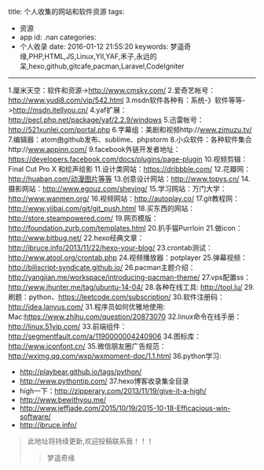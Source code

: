 title: 个人收集的网站和软件资源
tags:
  - 资源
  - app
id: .nan
categories:
  - 个人收录
date: 2016-01-12 21:55:20
keywords: 梦遥奇缘,PHP,HTML,JS,Linux,YII,YAF,禾子,永远的呆,hexo,github,gitcafe,pacman,Laravel,CodeIgniter
---
1.厘米天空：软件和资源->http://www.cmsky.com/
2.爱奇艺帐号：http://www.yudi8.com/vip/542.html
3.msdn软件各种有：系统-》软件等等->http://msdn.itellyou.cn/
4.yaf扩展：http://pecl.php.net/package/yaf/2.2.9/windows
5.迅雷帐号：http://521xunlei.com/portal.php
6.字幕组：美剧和视频http://www.zimuzu.tv/
7.编辑器：atom由github发布、sublime、phpstorm
8.小众软件：各种软件集合http://www.appinn.com/
9.facebook外链开发者地址：https://developers.facebook.com/docs/plugins/page-plugin 
10.视频剪辑：Final Cut Pro X 和绘声绘影
11.设计类网站：https://dribbble.com/
12.花瓣网：http://huaban.com/动漫图片等等
13.创意设计网站：http://www.topys.cn/
14.摄影网站：http://www.egouz.com/sheying/
15.学习网站：万门大学：http://www.wanmen.org/
16.视频网站：http://autoplay.co/
17.git教程网：http://www.yiibai.com/git/git_push.html
18.买东西的网站：http://store.steampowered.com/
19.网页模版：http://foundation.zurb.com/templates.html
20.扒手猫Purrloin
21.做icon：http://www.bitbug.net/
22.hexo经典文章：http://ibruce.info/2013/11/22/hexo-your-blog/
23.crontab测试：  http://www.atool.org/crontab.php
24.视频播放器：potplayer
25.弹幕视频：http://biliscript-syndicate.github.io/
26.pacman主题介绍：http://yangjian.me/workspace/introducing-pacman-theme/
27.vps配置ss：http://www.ihunter.me/tag/ubuntu-14-04/
28.各种在线工具: http://tool.lu/
29.刷题：python、https://leetcode.com/subscription/
30.软件注册码：http://idea.lanyus.com/
31.程序员如何优雅地使用: Mac:https://www.zhihu.com/question/20873070
32.linux命令在线手册：http://linux.51yip.com/
33.前端组件：http://segmentfault.com/a/1190000004240906
34.图标库：http://www.iconfont.cn/
35.微信朋友圈广告规范：http://wximg.qq.com/wxp/wxmoment-doc/1.1.html
36.python学习:
+ http://playbear.github.io/tags/python/     
+ http://www.pythontip.com/
37.hexo博客收录集全目录  
+ high一下：http://zipperary.com/2013/11/19/give-it-a-high/
+ http://www.bewithyou.me/     
+ http://www.jeffjade.com/2015/10/19/2015-10-18-Efficacious-win-software/
+ http://ibruce.info/

>此地址将持续更新,欢迎投稿联系我！！！
 >>梦遥奇缘
